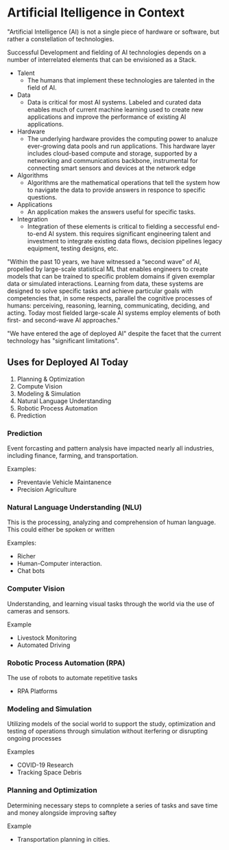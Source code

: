 # Artificial Itelligence in Context 

"Artificial Intelligence (AI) is not a single piece of hardware or software, but rather a constellation of technologies. 

Successful Development and fielding of AI technologies depends on a number of interrelated elements that can be envisioned as a Stack. 

- Talent 
  - The humans that implement these technologies are talented in the field of AI.
- Data 
  - Data is critical for most AI systems. Labeled and curated data enables much of current machine learning used to create new applications and improve the performance of existing AI applications. 
- Hardware 
  - The underlying hardware provides the computing power to analuze ever-growing data pools and run applications. This hardware layer includes cloud-based compute and storage, supported by a networking and communications backbone, instrumental for connecting smart sensors and devices at the network edge 
- Algorithms 
  - Algorithms are the mathematical operations that tell the system how to navigate the data to provide answers in responce to specific questions. 
- Applications 
  - An application makes the answers useful for specific tasks. 
- Integration 
  - Integration of these elements is critical to fielding a seccessful end-to-end AI system. this requires significant engineering talent and investment to integrate existing data flows, decision pipelines legacy equipment, testing designs, etc. 


"Within the past 10 years, we have witnessed a “second wave” of AI, propelled by large-scale statistical ML that enables engineers to create models that can be trained to specific problem domains if given exemplar data or simulated interactions. Learning from data, these systems are designed to solve specific tasks and achieve particular goals with competencies that, in some respects, parallel the cognitive processes of humans: perceiving, reasoning, learning, communicating, deciding, and acting. Today most fielded large-scale AI systems employ elements of both first- and second-wave AI approaches."

"We have entered the age of deployed AI" despite the facet that the current technology has "significant limitations". 

## Uses for Deployed AI Today 

1. Planning & Optimization 
2. Compute Vision 
3. Modeling & Simulation 
4. Natural Language Understanding 
5. Robotic Process Automation 
6. Prediction 

### Prediction 

Event forcasting and pattern analysis have impacted nearly all industries, including finance, farming, and transportation.

Examples:

- Preventavie Vehicle Maintanence 
- Precision Agriculture 

### Natural Language Understanding (NLU)

This is the processing, analyzing and comprehension of human language. This could either be spoken or written 

Examples: 

- Richer 
- Human-Computer interaction. 
- Chat bots 

### Computer Vision 

Understanding, and learning visual tasks through the world via the use of cameras and sensors. 

Example 

- Livestock Monitoring 
- Automated Driving 

### Robotic Process Automation (RPA)

The use of robots to automate repetitive tasks 
  - RPA Platforms 

### Modeling and Simulation 

Utilizing models of the social world to support the study, optimization and testing of operations through simulation without iterfering or disrupting ongoing processes 

Examples 
- COVID-19 Research 
- Tracking Space Debris 

### Planning and Optimization

Determining necessary steps to comnplete a series of tasks and save time and money alongside improving saftey 

Example 

- Transportation planning in cities. 

